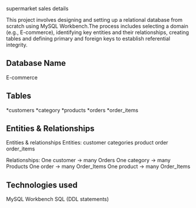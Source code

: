 supermarket sales details

This project involves designing and setting up a relational database from scratch using MySQL Workbench.The process includes selecting a domain (e.g., E-commerce), identifying key entities and their relationships, creating tables  and defining primary and foreign keys to establish referential integrity.










## Database Name
E-commerce
## Tables
*customers
*category
*products
*orders
*order_items
## Entities & Relationships
Entities & relationships
Entities:
customer
categories
product
order
order_items

Relationships:
One customer → many Orders
One category → many Products
One order → many Order_Items
One product → many Order_Items
## Technologies used
MySQL Workbench
SQL (DDL statements)

